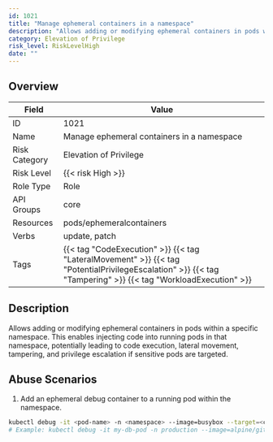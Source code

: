 ```yaml
---
id: 1021
title: "Manage ephemeral containers in a namespace"
description: "Allows adding or modifying ephemeral containers in pods within a specific namespace. This enables injecting code into running pods in that namespace, potentially leading to code execution, lateral movement, tampering, and privilege escalation if sensitive pods are targeted."
category: Elevation of Privilege
risk_level: RiskLevelHigh
date: ""
---
```


## Overview

| Field         | Value                                                                                                                                                        |
| ------------- | ------------------------------------------------------------------------------------------------------------------------------------------------------------ |
| ID            | 1021                                                                                                                                                         |
| Name          | Manage ephemeral containers in a namespace                                                                                                                   |
| Risk Category | Elevation of Privilege                                                                                                                                       |
| Risk Level    | {{< risk High >}}                                                                                                                                            |
| Role Type     | Role                                                                                                                                                         |
| API Groups    | core                                                                                                                                                         |
| Resources     | pods/ephemeralcontainers                                                                                                                                     |
| Verbs         | update, patch                                                                                                                                                |
| Tags          | {{< tag "CodeExecution" >}} {{< tag "LateralMovement" >}} {{< tag "PotentialPrivilegeEscalation" >}} {{< tag "Tampering" >}} {{< tag "WorkloadExecution" >}} |

## Description

Allows adding or modifying ephemeral containers in pods within a specific namespace. This enables injecting code into running pods in that namespace, potentially leading to code execution, lateral movement, tampering, and privilege escalation if sensitive pods are targeted.

## Abuse Scenarios

1. Add an ephemeral debug container to a running pod within the namespace.

```bash
kubectl debug -it <pod-name> -n <namespace> --image=busybox --target=<container-name> -- sh
# Example: kubectl debug -it my-db-pod -n production --image=alpine/git --target=db-container -- bash

```
